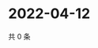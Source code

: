 # 2022-04-12

共 0 条

<!-- BEGIN WEIBO -->
<!-- 最后更新时间 Tue Apr 12 2022 08:56:34 GMT+0800 (China Standard Time) -->

<!-- END WEIBO -->
